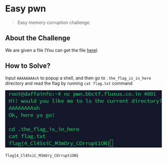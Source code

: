 # Easy pwn
> Easy memory corruption challenge.

## About the Challenge
We are given a file (You can get the file [here](ez_pwn.zip))

## How to Solve?
Input `AAAAAAAAsh` to popup a shell, and then go to `.the_flag_is_in_here` directory and read the flag by running `cat flag.txt` command

![readflag](images/readflag.png)

```
flag{4_Cl45siC_M3mOry_COrrupt1ON}
```